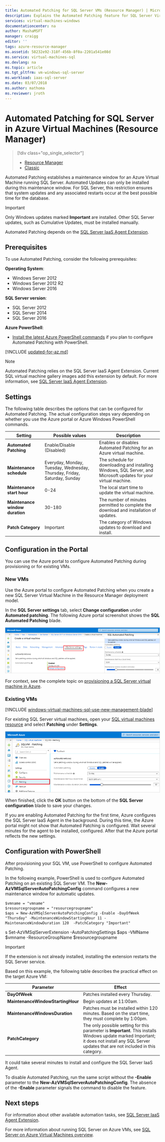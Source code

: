 ```yaml
---
title: Automated Patching for SQL Server VMs (Resource Manager) | Microsoft Docs
description: Explains the Automated Patching feature for SQL Server Virtual Machines running in Azure using Resource Manager.
services: virtual-machines-windows
documentationcenter: na
author: MashaMSFT
manager: craigg
editor: ''
tags: azure-resource-manager
ms.assetid: 58232e92-318f-456b-8f0a-2201a541e08d
ms.service: virtual-machines-sql
ms.devlang: na
ms.topic: article
ms.tgt_pltfrm: vm-windows-sql-server
ms.workload: iaas-sql-server
ms.date: 03/07/2018
ms.author: mathoma
ms.reviewer: jroth
---
```

# Automated Patching for SQL Server in Azure Virtual Machines (Resource Manager)
> [!div class="op_single_selector"]
> * [Resource Manager](virtual-machines-windows-sql-automated-patching.md)
> * [Classic](../sqlclassic/virtual-machines-windows-classic-sql-automated-patching.md)

Automated Patching establishes a maintenance window for an Azure Virtual Machine running SQL Server. Automated Updates can only be installed during this maintenance window. For SQL Server, this restriction ensures that system updates and any associated restarts occur at the best possible time for the database. 

> [!IMPORTANT]
> Only Windows updates marked **Important** are installed. Other SQL Server updates, such as Cumulative Updates, must be installed manually. 

Automated Patching depends on the [SQL Server IaaS Agent Extension](virtual-machines-windows-sql-server-agent-extension.md).

## Prerequisites
To use Automated Patching, consider the following prerequisites:

**Operating System**:

* Windows Server 2012
* Windows Server 2012 R2
* Windows Server 2016

**SQL Server version**:

* SQL Server 2012
* SQL Server 2014
* SQL Server 2016

**Azure PowerShell**:

* [Install the latest Azure PowerShell commands](/powershell/azure/overview) if you plan to configure Automated Patching with PowerShell.

[!INCLUDE [updated-for-az.md](../../../../includes/updated-for-az.md)]

> [!NOTE]
> Automated Patching relies on the SQL Server IaaS Agent Extension. Current SQL virtual machine gallery images add this extension by default. For more information, see [SQL Server IaaS Agent Extension](virtual-machines-windows-sql-server-agent-extension.md).
> 
> 

## Settings
The following table describes the options that can be configured for Automated Patching. The actual configuration steps vary depending on whether you use the Azure portal or Azure Windows PowerShell commands.

| Setting | Possible values | Description |
| --- | --- | --- |
| **Automated Patching** |Enable/Disable (Disabled) |Enables or disables Automated Patching for an Azure virtual machine. |
| **Maintenance schedule** |Everyday, Monday, Tuesday, Wednesday, Thursday, Friday, Saturday, Sunday |The schedule for downloading and installing Windows, SQL Server, and Microsoft updates for your virtual machine. |
| **Maintenance start hour** |0-24 |The local start time to update the virtual machine. |
| **Maintenance window duration** |30-180 |The number of minutes permitted to complete the download and installation of updates. |
| **Patch Category** |Important | The category of Windows updates to download and install.|

## Configuration in the Portal
You can use the Azure portal to configure Automated Patching during provisioning or for existing VMs.

### New VMs
Use the Azure portal to configure Automated Patching when you create a new SQL Server Virtual Machine in the Resource Manager deployment model.

In the **SQL Server settings** tab, select **Change configuration** under **Automated patching**. The following Azure portal screenshot shows the **SQL Automated Patching** blade.

![SQL Automated Patching in Azure portal](./media/virtual-machines-windows-sql-automated-patching/azure-sql-arm-patching.png)

For context, see the complete topic on [provisioning a SQL Server virtual machine in Azure](virtual-machines-windows-portal-sql-server-provision.md).

### Existing VMs

[!INCLUDE [windows-virtual-machines-sql-use-new-management-blade](../../../../includes/windows-virtual-machines-sql-new-resource.md)]

For existing SQL Server virtual machines, open your [SQL virtual machines resource](virtual-machines-windows-sql-manage-portal.md#access-sql-virtual-machine-resource) and select **Patching** under **Settings**. 

![SQL Automatic Patching for existing VMs](./media/virtual-machines-windows-sql-automated-patching/azure-sql-rm-patching-existing-vms.png)


When finished, click the **OK** button on the bottom of the **SQL Server configuration** blade to save your changes.

If you are enabling Automated Patching for the first time, Azure configures the SQL Server IaaS Agent in the background. During this time, the Azure portal might not show that Automated Patching is configured. Wait several minutes for the agent to be installed, configured. After that the Azure portal reflects the new settings.

## Configuration with PowerShell
After provisioning your SQL VM, use PowerShell to configure Automated Patching.

In the following example, PowerShell is used to configure Automated Patching on an existing SQL Server VM. The **New-AzVMSqlServerAutoPatchingConfig** command configures a new maintenance window for automatic updates.

    $vmname = "vmname"
    $resourcegroupname = "resourcegroupname"
    $aps = New-AzVMSqlServerAutoPatchingConfig -Enable -DayOfWeek "Thursday" -MaintenanceWindowStartingHour 11 -MaintenanceWindowDuration 120  -PatchCategory "Important"
s
    Set-AzVMSqlServerExtension -AutoPatchingSettings $aps -VMName $vmname -ResourceGroupName $resourcegroupname

> [!IMPORTANT]
> If the extension is not already installed, installing the extension restarts the SQL Server service.

Based on this example, the following table describes the practical effect on the target Azure VM:

| Parameter | Effect |
| --- | --- |
| **DayOfWeek** |Patches installed every Thursday. |
| **MaintenanceWindowStartingHour** |Begin updates at 11:00am. |
| **MaintenanceWindowsDuration** |Patches must be installed within 120 minutes. Based on the start time, they must complete by 1:00pm. |
| **PatchCategory** |The only possible setting for this parameter is **Important**. This installs Windows update marked Important; it does not install any SQL Server updates that are not included in this category. |

It could take several minutes to install and configure the SQL Server IaaS Agent.

To disable Automated Patching, run the same script without the **-Enable** parameter to the **New-AzVMSqlServerAutoPatchingConfig**. The absence of the **-Enable** parameter signals the command to disable the feature.

## Next steps
For information about other available automation tasks, see [SQL Server IaaS Agent Extension](virtual-machines-windows-sql-server-agent-extension.md).

For more information about running SQL Server on Azure VMs, see [SQL Server on Azure Virtual Machines overview](virtual-machines-windows-sql-server-iaas-overview.md).

